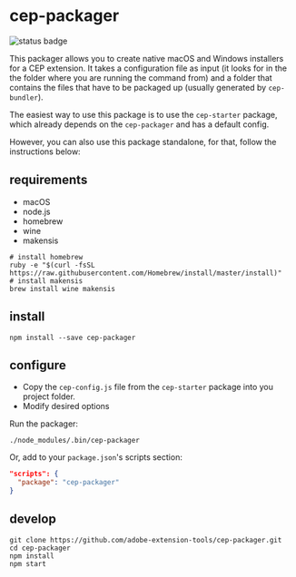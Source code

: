 # cep-packager

![status badge](https://aedtci.mtmograph.com/api/badges/adobe-extension-tools/cep-packager/status.svg)

This packager allows you to create native macOS and Windows installers for a CEP extension.
It takes a configuration file as input (it looks for in the the folder where you are running the command from) and a folder that contains the files that have to be packaged up (usually generated by `cep-bundler`).

The easiest way to use this package is to use the `cep-starter` package, which already depends on the `cep-packager` and has a default config.

However, you can also use this package standalone, for that, follow the instructions below:

## requirements

- macOS
- node.js
- homebrew
- wine
- makensis

```shell
# install homebrew
ruby -e "$(curl -fsSL https://raw.githubusercontent.com/Homebrew/install/master/install)"
# install makensis
brew install wine makensis
```

## install

```shell
npm install --save cep-packager
```

## configure

- Copy the `cep-config.js` file from the `cep-starter` package into you project folder.
- Modify desired options

Run the packager:
```shell
./node_modules/.bin/cep-packager
```

Or, add to your `package.json`'s scripts section:

```json
"scripts": {
  "package": "cep-packager"
}
```

## develop

```shell
git clone https://github.com/adobe-extension-tools/cep-packager.git
cd cep-packager
npm install
npm start
```